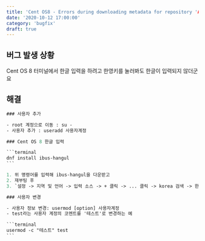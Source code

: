 ```yaml
---
title: 'Cent OS8 - Errors during downloading metadata for repository 'AppStream'
date: '2020-10-12 17:00:00'
category: 'bugfix'
draft: true
---
```


## 버그 발생 상황

Cent OS 8 터미널에서 한글 입력을 하려고 한영키를 눌러봐도 한글이 입력되지 않더군요

## 해결

````ps
### 사용자 추가

- root 계정으로 이동 : su -
- 사용자 추가 : useradd 사용자계정

### Cent OS 8 한글 입력

```terminal
dnf install ibus-hangul
```

1. 위 명령어를 입력해 ibus-hangul을 다운받고
2. 재부팅 후
3. `설정 -> 지역 및 언어 -> 입력 소스 -> + 클릭 -> ... 클릭 -> korea 검색 -> 한국어 클릭 -> 한국어 (Hangul) 클릭` 해 추가

### 사용자 변경

- 사용자 정보 변경: usermod [option] 사용자계정
- test라는 사용자 계정의 코멘트를 '테스트'로 변경하는 예

```terminal
usermod -c "테스트" test
```
````
